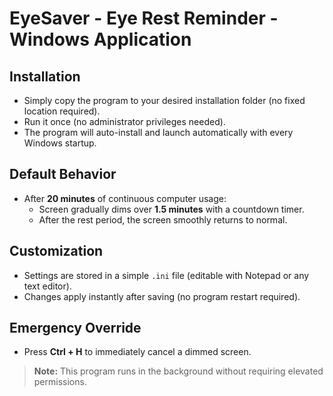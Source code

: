 # EyeSaver - Eye Rest Reminder - Windows Application  

## Installation  
- Simply copy the program to your desired installation folder (no fixed location required).  
- Run it once (no administrator privileges needed).  
- The program will auto-install and launch automatically with every Windows startup.  

## Default Behavior  
- After **20 minutes** of continuous computer usage:  
  - Screen gradually dims over **1.5 minutes** with a countdown timer.  
  - After the rest period, the screen smoothly returns to normal.  

## Customization  
- Settings are stored in a simple `.ini` file (editable with Notepad or any text editor).  
- Changes apply instantly after saving (no program restart required).  

## Emergency Override  
- Press **Ctrl + H** to immediately cancel a dimmed screen.  

> **Note:** This program runs in the background without requiring elevated permissions.  

